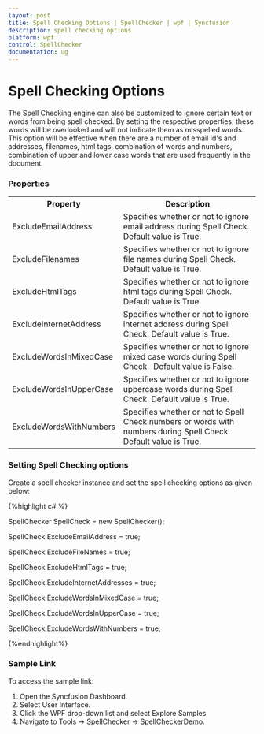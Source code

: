 ```yaml
---
layout: post
title: Spell Checking Options | SpellChecker | wpf | Syncfusion
description: spell checking options
platform: wpf
control: SpellChecker
documentation: ug
---
```


# Spell Checking Options

The Spell Checking engine can also be customized to ignore certain text or words from being spell checked. By setting the respective properties, these words will be overlooked and will not indicate them as misspelled words. This option will be effective when there are a number of  email id's and addresses, filenames, html tags, combination of words and numbers, combination of upper and lower case words that are used frequently in the document.

### Properties

<table>
<tr>
<th>
Property</th><th>
Description</th></tr>
<tr>
<td>
ExcludeEmailAddress</td><td>
Specifies whether or not to ignore email address during Spell Check. Default value is True.</td></tr>
<tr>
<td>
ExcludeFilenames</td><td>
Specifies whether or not to ignore file names during Spell Check. Default value is True.</td></tr>
<tr>
<td>
ExcludeHtmlTags</td><td>
Specifies whether or not to ignore html tags during Spell Check. Default value is True.</td></tr>
<tr>
<td>
ExcludeInternetAddress</td><td>
Specifies whether or not to ignore internet address during Spell Check. Default value is True.</td></tr>
<tr>
<td>
ExcludeWordsInMixedCase</td><td>
Specifies whether or not to ignore mixed case words during Spell Check.  Default value is False.</td></tr>
<tr>
<td>
ExcludeWordsInUpperCase</td><td>
Specifies whether or not to ignore uppercase words during Spell Check. Default value is True.</td></tr>
<tr>
<td>
ExcludeWordsWithNumbers</td><td>
Specifies whether or not to Spell Check numbers or words with numbers during Spell Check. Default value is True.</td></tr>
</table>


### Setting Spell Checking options  

Create a spell checker instance and set the spell checking options as given below:

{%highlight c# %}

SpellChecker SpellCheck = new SpellChecker();

SpellCheck.ExcludeEmailAddress = true;

SpellCheck.ExcludeFileNames = true;

SpellCheck.ExcludeHtmlTags = true;

SpellCheck.ExcludeInternetAddresses = true;

SpellCheck.ExcludeWordsInMixedCase = true;

SpellCheck.ExcludeWordsInUpperCase = true;

SpellCheck.ExcludeWordsWithNumbers = true;

{%endhighlight%}

### Sample Link

To access the sample link:

1. Open the Syncfusion Dashboard.
2. Select User Interface.
3. Click the WPF drop-down list and select Explore Samples.
4. Navigate to Tools -> SpellChecker -> SpellCheckerDemo.